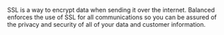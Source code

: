 SSL is a way to encrypt data when sending it over the internet. Balanced enforces the use of SSL for all communications so you can be assured of the privacy and security of all of your data and customer information.
